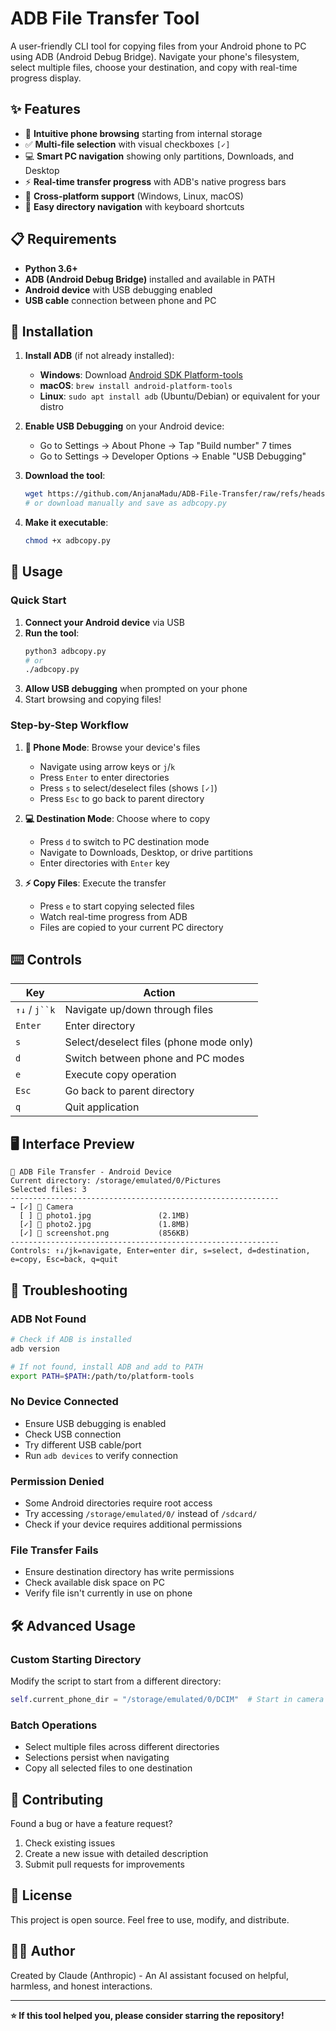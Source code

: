 # ADB File Transfer Tool

A user-friendly CLI tool for copying files from your Android phone to PC using ADB (Android Debug Bridge). Navigate your phone's filesystem, select multiple files, choose your destination, and copy with real-time progress display.

## ✨ Features

- 📱 **Intuitive phone browsing** starting from internal storage
- ✅ **Multi-file selection** with visual checkboxes `[✓]`
- 💻 **Smart PC navigation** showing only partitions, Downloads, and Desktop
- ⚡ **Real-time transfer progress** with ADB's native progress bars
- 🎯 **Cross-platform support** (Windows, Linux, macOS)
- 🔄 **Easy directory navigation** with keyboard shortcuts

## 📋 Requirements

- **Python 3.6+**
- **ADB (Android Debug Bridge)** installed and available in PATH
- **Android device** with USB debugging enabled
- **USB cable** connection between phone and PC

## 🚀 Installation

1. **Install ADB** (if not already installed):
   - **Windows**: Download [Android SDK Platform-tools](https://developer.android.com/studio/releases/platform-tools)
   - **macOS**: `brew install android-platform-tools`
   - **Linux**: `sudo apt install adb` (Ubuntu/Debian) or equivalent for your distro

2. **Enable USB Debugging** on your Android device:
   - Go to Settings → About Phone → Tap "Build number" 7 times
   - Go to Settings → Developer Options → Enable "USB Debugging"

3. **Download the tool**:
   ```bash
   wget https://github.com/AnjanaMadu/ADB-File-Transfer/raw/refs/heads/main/adbcopy.py
   # or download manually and save as adbcopy.py
   ```

4. **Make it executable**:
   ```bash
   chmod +x adbcopy.py
   ```

## 📱 Usage

### Quick Start

1. **Connect your Android device** via USB
2. **Run the tool**:
   ```bash
   python3 adbcopy.py
   # or
   ./adbcopy.py
   ```
3. **Allow USB debugging** when prompted on your phone
4. Start browsing and copying files!

### Step-by-Step Workflow

1. **📱 Phone Mode**: Browse your device's files
   - Navigate using arrow keys or `j`/`k`
   - Press `Enter` to enter directories
   - Press `s` to select/deselect files (shows `[✓]`)
   - Press `Esc` to go back to parent directory

2. **💻 Destination Mode**: Choose where to copy
   - Press `d` to switch to PC destination mode
   - Navigate to Downloads, Desktop, or drive partitions
   - Enter directories with `Enter` key

3. **⚡ Copy Files**: Execute the transfer
   - Press `e` to start copying selected files
   - Watch real-time progress from ADB
   - Files are copied to your current PC directory

## ⌨️ Controls

| Key | Action |
|-----|--------|
| `↑↓` / `j``k` | Navigate up/down through files |
| `Enter` | Enter directory |
| `s` | Select/deselect files (phone mode only) |
| `d` | Switch between phone and PC modes |
| `e` | Execute copy operation |
| `Esc` | Go back to parent directory |
| `q` | Quit application |

## 🖥️ Interface Preview

```
📱 ADB File Transfer - Android Device
Current directory: /storage/emulated/0/Pictures
Selected files: 3
------------------------------------------------------------
→ [✓] 📁 Camera                    
  [ ] 📄 photo1.jpg               (2.1MB)
  [✓] 📄 photo2.jpg               (1.8MB)
  [✓] 📄 screenshot.png           (856KB)
------------------------------------------------------------
Controls: ↑↓/jk=navigate, Enter=enter dir, s=select, d=destination, e=copy, Esc=back, q=quit
```

## 🚨 Troubleshooting

### ADB Not Found
```bash
# Check if ADB is installed
adb version

# If not found, install ADB and add to PATH
export PATH=$PATH:/path/to/platform-tools
```

### No Device Connected
- Ensure USB debugging is enabled
- Check USB connection
- Try different USB cable/port
- Run `adb devices` to verify connection

### Permission Denied
- Some Android directories require root access
- Try accessing `/storage/emulated/0/` instead of `/sdcard/`
- Check if your device requires additional permissions

### File Transfer Fails
- Ensure destination directory has write permissions
- Check available disk space on PC
- Verify file isn't currently in use on phone

## 🛠️ Advanced Usage

### Custom Starting Directory
Modify the script to start from a different directory:
```python
self.current_phone_dir = "/storage/emulated/0/DCIM"  # Start in camera folder
```

### Batch Operations
- Select multiple files across different directories
- Selections persist when navigating
- Copy all selected files to one destination

## 🤝 Contributing

Found a bug or have a feature request? 

1. Check existing issues
2. Create a new issue with detailed description
3. Submit pull requests for improvements

## 📄 License

This project is open source. Feel free to use, modify, and distribute.

## 👨‍💻 Author

Created by Claude (Anthropic) - An AI assistant focused on helpful, harmless, and honest interactions.

---

**⭐ If this tool helped you, please consider starring the repository!**
